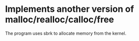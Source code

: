 # Implements another version of malloc/realloc/calloc/free 
The program uses sbrk to allocate memory from the kernel.
